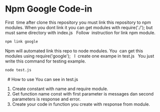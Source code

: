 # Npm Google Code-in
First  time after clone this repository you must link this repository to npm modules. When you dont link it you can get modules with require('./'); but must same directory with index.js
 
Follow  instruction for link npm module.
```bash
npm link google 
```
Npm will automated link this repo to node modules.
You  can get this modules using require('google');
 
I  create one exampe in test.js
 
You just write this command for testing example.
``` bash
node test.js    
```
 
# How to use
You can see in test.js
1. Create constant with name and require module.
1. Get function name const with first parameter is messages dan second parameters is response and error.
1. Create your code in function you create with response from module.
